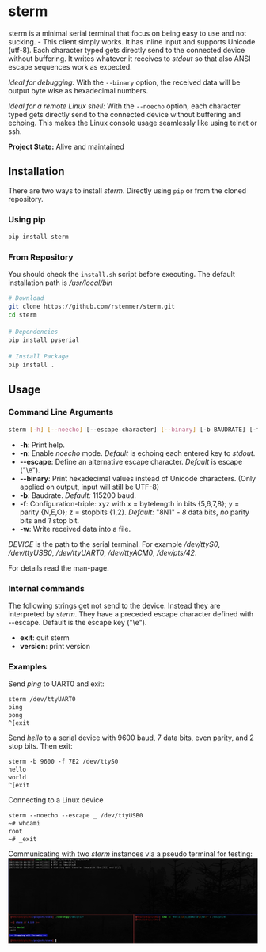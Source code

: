 
# sterm

sterm is a minimal serial terminal that focus on being easy to use and not sucking. - This client simply works.
It has inline input and supports Unicode (utf-8).
Each character typed gets directly send to the connected device without buffering.
It writes whatever it receives to *stdout* so that also ANSI escape sequences work as expected.

*Ideal for debugging:*
With the ``--binary`` option, the received data will be output byte wise as hexadecimal numbers.

*Ideal for a remote Linux shell:*
With the ``--noecho`` option, each character typed gets directly send to the connected device without buffering and echoing.
This makes the Linux console usage seamlessly like using telnet or ssh.

**Project State:** Alive and maintained

## Installation

There are two ways to install _sterm_.
Directly using `pip` or from the cloned repository.

### Using pip

```bash
pip install sterm
```

### From Repository

You should check the `install.sh` script before executing.
The default installation path is _/usr/local/bin_

```bash
# Download
git clone https://github.com/rstemmer/sterm.git
cd sterm

# Dependencies
pip install pyserial

# Install Package
pip install .

```

## Usage

### Command Line Arguments

```bash
sterm [-h] [--noecho] [--escape character] [--binary] [-b BAUDRATE] [-f FORMAT] [-w logfile] DEVICE
```

  * __-h__: Print help.
  * __-n__: Enable _noecho_ mode. _Default_ is echoing each entered key to _stdout_.
  * __--escape__: Define an alternative escape character. _Default_ is escape ("\e").
  * __--binary__: Print hexadecimal values instead of Unicode characters. (Only applied on output, input will still be UTF-8)
  * __-b__: Baudrate. _Default:_ 115200 baud.
  * __-f__: Configuration-triple: xyz with x = bytelength in bits {5,6,7,8}; y = parity {N,E,O}; z = stopbits {1,2}. _Default:_ "8N1" - _8_ data bits, _no_ parity bits and _1_ stop bit.
  * __-w__: Write received data into a file.

_DEVICE_ is the path to the serial terminal.
For example _/dev/ttyS0_, _/dev/ttyUSB0_, _/dev/ttyUART0_, _/dev/ttyACM0_, _/dev/pts/42_.

For details read the man-page.

### Internal commands

The following strings get not send to the device. Instead they are interpreted by _sterm_.
They have a preceded escape character defined with --escape. Default is the escape key ("\e").

  * __exit__: quit sterm
  * __version__: print version

### Examples

Send _ping_ to UART0 and exit:
```
sterm /dev/ttyUART0
ping
pong
^[exit
```

Send _hello_ to a serial device with 9600 baud, 7 data bits, even parity, and 2 stop bits. Then exit:
```
sterm -b 9600 -f 7E2 /dev/ttyS0
hello
world
^[exit
```

Connecting to a Linux device
```
sterm --noecho --escape _ /dev/ttyUSB0
~# whoami
root
~# _exit
```

Communicating with two _sterm_ instances via a pseudo terminal for testing:
![A picture that demonstrates the possibility of receiving ANSI escape sequences and unicode charaters](/stermscreenshot.png?raw=true "Testrun showing some capabilities of sterm")


